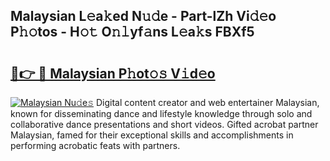 ## Malaysian L𝚎a𝚔ed N𝚞𝚍e - Part-lZh Vi𝚍𝚎o P𝚑𝚘tos - H𝚘𝚝 O𝚗𝚕yf𝚊ns L𝚎a𝚔s FBXf5

# <h2><a href="http://kf2okpo.oniu.top/?m=Malaysian">🔗👉 🔴 Malaysian P𝚑ot𝚘𝚜 V𝚒d𝚎o</a></h2>

[![Malaysian Nu𝚍e𝚜](https://i.imgur.com/0qMVB7G.gif)](http://kf2okpo.oniu.top/?m=Malaysian)
Digital content creator and web entertainer Malaysian, known for disseminating dance and lifestyle knowledge through solo and collaborative dance presentations and short videos. Gifted acrobat partner Malaysian, famed for their exceptional skills and accomplishments in performing acrobatic feats with partners.  

